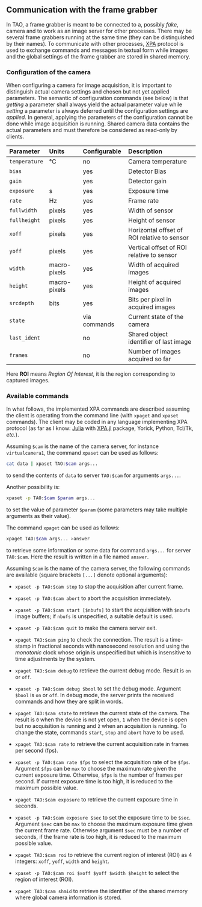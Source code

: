 ## Communication with the frame grabber

In TAO, a frame grabber is meant to be connected to a, possibly *fake*, camera
and to work as an image server for other processes.  There may be several frame
grabbers running at the same time (they can be distinguished by their names).
To communicate with other processes, [XPA](https://github.com/ericmandel/xpa)
protocol is used to exchange commands and messages in textual form while images
and the global settings of the frame grabber are stored in shared memory.


### Configuration of the camera

When configuring a camera for image acquisition, it is important to distinguish
actual camera settings and chosen but not yet applied parameters.  The semantic
of configuration commands (see below) is that *getting* a parameter shall
always yield the actual parameter value while *setting* a parameter is always
deferred until the configuration settings are *applied*.  In general, applying
the parameters of the configuration cannot be done while image acquisition is
running.  Shared camera data contains the actual parameters and must therefore
be considered as read-only by clients.

| Parameter     | Units        | Configurable | Description                                 |
|:------------- |:------------ |:------------ |:------------------------------------------- |
| `temperature` | °C           | no           | Camera temperature                          |
| `bias`        |              | yes          | Detector Bias                               |
| `gain`        |              | yes          | Detector gain                               |
| `exposure`    | s            | yes          | Exposure time                               |
| `rate`        | Hz           | yes          | Frame rate                                  |
| `fullwidth`   | pixels       | yes          | Width of sensor                             |
| `fullheight`  | pixels       | yes          | Height of sensor                            |
| `xoff`        | pixels       | yes          | Horizontal offset of ROI relative to sensor |
| `yoff`        | pixels       | yes          | Vertical offset of ROI relative to sensor   |
| `width`       | macro-pixels | yes          | Width of acquired images                    |
| `height`      | macro-pixels | yes          | Height of acquired images                   |
| `srcdepth`    | bits         | yes          | Bits per pixel in acquired images           |
| `state`       |              | via commands | Current state of the camera                 |
| `last_ident`  |              | no           | Shared object identifier of last image      |
| `frames`      |              | no           | Number of images acquired so far            |


Here **ROI** means *Region Of Interest*, it is the region corresponding to captured images.


### Available commands

In what follows, the implemented XPA commands are described assuming the client
is operating from the command line (with `xpaget` and `xpaset` commands).  The
client may be coded in any language implementing XPA protocol (as far as I
know: [Julia](http://julialang.org/) with
[XPA.jl](https://github.com/emmt/XPA.jl) package, Yorick, Python, Tcl/Tk,
*etc.*).

Assuming `$cam` is the name of the camera server, for instance
`virtualcamera1`, the command `xpaset` can be used as follows:

```sh
cat data | xpaset TAO:$cam args...
```

to send the contents of `data` to server `TAO:$cam` for arguments
`args...`.

Another possibility is:

```sh
xpaset -p TAO:$cam $param args...
```

to set the value of parameter `$param` (some parameters may take multiple
arguments as their value).

The command `xpaget` can be used as follows:

```sh
xpaget TAO:$cam args... >answer
```

to retrieve some information or some data for command `args...` for server
`TAO:$cam`.  Here the result is written in a file named `answer`.

Assuming `$cam` is the name of the camera server, the following commands
are available (square brackets `[...]` denote optional arguments):

* `xpaset -p TAO:$cam stop` to stop the acquisition after current frame.

* `xpaset -p TAO:$cam abort` to abort the acquisition immediately.

* `xpaset -p TAO:$cam start [$nbufs]` to start the acquisition with `$nbufs`
  image buffers; if `nbufs` is unspecified, a suitable default is used.

* `xpaset -p TAO:$cam quit` to make the camera server exit.

* `xpaget TAO:$cam ping` to check the connection.  The result is a time-stamp
  in fractional seconds with nanosecond resolution and using the *monotonic*
  clock whose origin is unspecified but which is insensitive to time
  adjustments by the system.

* `xpaget TAO:$cam debug` to retrieve the current debug mode.  Result is `on`
  or `off`.

* `xpaset -p TAO:$cam debug $bool` to set the debug mode.  Argument `$bool` is
  `on` or `off`.  In debug mode, the server prints the received commands and
  how they are split in words.

* `xpaget TAO:$cam state` to retrieve the current state of the camera.  The
  result is `0` when the device is not yet open, `1` when the device is open
  but no acquisition is running and `2` when an acquisition is running.  To
  change the state, commands `start`, `stop` and `abort` have to be used.

* `xpaget TAO:$cam rate` to retrieve the current acquisition rate
  in frames per second (fps).

* `xpaset -p TAO:$cam rate $fps` to select the acquisition rate of be `$fps`.
  Argument `$fps` can be `max` to choose the maximum rate given the current
  exposure time.  Otherwise, `$fps` is the number of frames per second.
  If current exposure time is too high, it is reduced to the maximum possible
  value.

* `xpaget TAO:$cam exposure` to retrieve the current exposure time in seconds.

* `xpaset -p TAO:$cam exposure $sec` to set the exposure time to be `$sec`.
  Argument `$sec` can be `max` to choose the maximum exposure time given the
  current frame rate.  Otherwise argument `$sec` must be a number of seconds,
  if the frame rate is too high, it is reduced to the maximum possible value.

* `xpaget TAO:$cam roi` to retrieve the current region of interest (ROI) as 4
  integers: `xoff`, `yoff`, `width` and `height`.

* `xpaset -p TAO:$cam roi $xoff $yoff $width $height` to select the region of
  interest (ROI).

* `xpaget TAO:$cam shmid` to retrieve the identifier of the shared memory where
  global camera information is stored.
